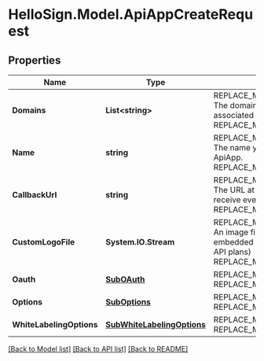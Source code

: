 # HelloSign.Model.ApiAppCreateRequest

## Properties

Name | Type | Description | Notes
------------ | ------------- | ------------- | -------------
**Domains** | **List&lt;string&gt;** | REPLACE_ME_WITH_DESCRIPTION_BEGIN The domain names the ApiApp will be associated with. REPLACE_ME_WITH_DESCRIPTION_END | 
**Name** | **string** | REPLACE_ME_WITH_DESCRIPTION_BEGIN The name you want to assign to the ApiApp. REPLACE_ME_WITH_DESCRIPTION_END | 
**CallbackUrl** | **string** | REPLACE_ME_WITH_DESCRIPTION_BEGIN The URL at which the ApiApp should receive event callbacks. REPLACE_ME_WITH_DESCRIPTION_END | [optional] 
**CustomLogoFile** | **System.IO.Stream** | REPLACE_ME_WITH_DESCRIPTION_BEGIN An image file to use as a custom logo in embedded contexts. (Only applies to some API plans) REPLACE_ME_WITH_DESCRIPTION_END | [optional] 
**Oauth** | [**SubOAuth**](SubOAuth.md) | REPLACE_ME_WITH_DESCRIPTION_BEGIN  REPLACE_ME_WITH_DESCRIPTION_END | [optional] 
**Options** | [**SubOptions**](SubOptions.md) | REPLACE_ME_WITH_DESCRIPTION_BEGIN  REPLACE_ME_WITH_DESCRIPTION_END | [optional] 
**WhiteLabelingOptions** | [**SubWhiteLabelingOptions**](SubWhiteLabelingOptions.md) | REPLACE_ME_WITH_DESCRIPTION_BEGIN  REPLACE_ME_WITH_DESCRIPTION_END | [optional] 

[[Back to Model list]](../README.md#documentation-for-models) [[Back to API list]](../README.md#documentation-for-api-endpoints) [[Back to README]](../README.md)


